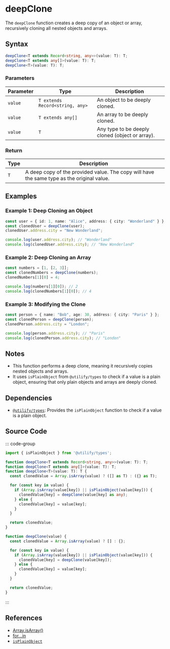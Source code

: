 # deepClone
The `deepClone` function creates a deep copy of an object or array, recursively cloning all nested objects and arrays.

## Syntax

```typescript
deepClone<T extends Record<string, any>>(value: T): T;
deepClone<T extends any[]>(value: T): T;
deepClone<T>(value: T): T;
```

### Parameters

| Parameter | Type                          | Description                                                   |
|-----------|-------------------------------|---------------------------------------------------------------|
| `value`   | `T extends Record<string, any>` | An object to be deeply cloned.                                |
| `value`   | `T extends any[]`              | An array to be deeply cloned.                                 |
| `value`   | `T`                            | Any type to be deeply cloned (object or array).               |

### Return

| Type       | Description                                                   |
|------------|---------------------------------------------------------------|
| `T`        | A deep copy of the provided value. The copy will have the same type as the original value. |

## Examples

### Example 1: Deep Cloning an Object
```typescript
const user = { id: 1, name: "Alice", address: { city: "Wonderland" } };
const clonedUser = deepClone(user);
clonedUser.address.city = "New Wonderland";

console.log(user.address.city); // "Wonderland"
console.log(clonedUser.address.city); // "New Wonderland"
```

### Example 2: Deep Cloning an Array
```typescript
const numbers = [1, [2, 3]];
const clonedNumbers = deepClone(numbers);
clonedNumbers[1][0] = 4;

console.log(numbers[1][0]); // 2
console.log(clonedNumbers[1][0]); // 4
```

### Example 3: Modifying the Clone
```typescript
const person = { name: "Bob", age: 30, address: { city: "Paris" } };
const clonedPerson = deepClone(person);
clonedPerson.address.city = "London";

console.log(person.address.city); // "Paris"
console.log(clonedPerson.address.city); // "London"
```

## Notes
- This function performs a deep clone, meaning it recursively copies nested objects and arrays.
- It uses `isPlainObject` from `@utilify/types` to check if a value is a plain object, ensuring that only plain objects and arrays are deeply cloned.

## Dependencies
- [`@utilify/types`](./types.md): Provides the `isPlainObject` function to check if a value is a plain object.

## Source Code
::: code-group

```typescript
import { isPlainObject } from '@utilify/types';

function deepClone<T extends Record<string, any>>(value: T): T;
function deepClone<T extends any[]>(value: T): T;
function deepClone<T>(value: T): T {
  const clonedValue = Array.isArray(value) ? ([] as T) : ({} as T);

  for (const key in value) {
    if (Array.isArray(value[key]) || isPlainObject(value[key])) {
      clonedValue[key] = deepClone(value[key] as any);
    } else {
      clonedValue[key] = value[key];
    }
  }

  return clonedValue;
}
```

```javascript
function deepClone(value) {
  const clonedValue = Array.isArray(value) ? [] : {};

  for (const key in value) {
    if (Array.isArray(value[key]) || isPlainObject(value[key])) {
      clonedValue[key] = deepClone(value[key]);
    } else {
      clonedValue[key] = value[key];
    }
  }

  return clonedValue;
}
```
:::

## References
- [Array.isArray()](https://developer.mozilla.org/en-US/docs/Web/JavaScript/Reference/Global_Objects/Array/isArray)
- [for...in](https://developer.mozilla.org/en-US/docs/Web/JavaScript/Reference/Statements/for...in)
- [`isPlainObject`](./types.md)